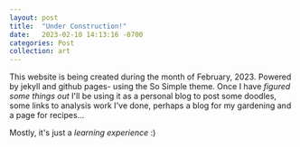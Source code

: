 ```yaml
---
layout: post
title:  "Under Construction!"
date:   2023-02-10 14:13:16 -0700
categories: Post
collection: art
---
```


This website is being created during the month of February, 2023. Powered by jekyll and github pages- using the So Simple theme.
Once I have *figured some things out* I'll be using it as a personal blog to post some doodles, some links to analysis work I've done, perhaps a blog for my gardening and a page for recipes...

Mostly, it's just a *learning experience* :)
